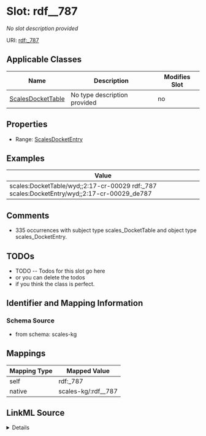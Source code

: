 

# Slot: rdf__787


_No slot description provided_





URI: [rdf:_787](http://www.w3.org/1999/02/22-rdf-syntax-ns#_787)



<!-- no inheritance hierarchy -->





## Applicable Classes

| Name | Description | Modifies Slot |
| --- | --- | --- |
| [ScalesDocketTable](../classes/ScalesDocketTable.md) | No type description provided |  no  |







## Properties

* Range: [ScalesDocketEntry](../classes/ScalesDocketEntry.md)






## Examples

| Value |
| --- |
| scales:DocketTable/wyd;;2:17-cr-00029 rdf:_787 scales:DocketEntry/wyd;;2:17-cr-00029_de787 |

## Comments

* 335 occurrences with subject type scales_DocketTable and object type scales_DocketEntry.

## TODOs

* TODO -- Todos for this slot go here
* or you can delete the todos
* if you think the class is perfect.

## Identifier and Mapping Information







### Schema Source


* from schema: scales-kg




## Mappings

| Mapping Type | Mapped Value |
| ---  | ---  |
| self | rdf:_787 |
| native | scales-kg/:rdf__787 |




## LinkML Source

<details>
```yaml
name: rdf__787
description: No slot description provided
todos:
- TODO -- Todos for this slot go here
- or you can delete the todos
- if you think the class is perfect.
comments:
- 335 occurrences with subject type scales_DocketTable and object type scales_DocketEntry.
examples:
- value: scales:DocketTable/wyd;;2:17-cr-00029 rdf:_787 scales:DocketEntry/wyd;;2:17-cr-00029_de787
from_schema: scales-kg
rank: 1000
slot_uri: rdf:_787
alias: rdf__787
domain_of:
- scales_DocketTable
range: scales_DocketEntry

```
</details>